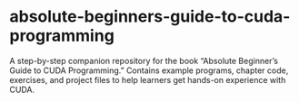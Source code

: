 # absolute-beginners-guide-to-cuda-programming
A step-by-step companion repository for the book “Absolute Beginner’s Guide to CUDA Programming.” Contains example programs, chapter code, exercises, and project files to help learners get hands-on experience with CUDA.
